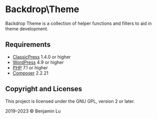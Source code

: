 # Backdrop\Theme
Backdrop Theme is a collection of helper functions and filters to aid in theme development.

## Requirements
* [ClassicPress](https://www.classicpress.net) 1.4.0 or higher
* [WordPress](https://wordpress.org) 4.9 or higher
* [PHP](https://www.php.net/releases/7_0_33.php) 7.1 or higher
* [Composer](https://getcomposer.org) 2.2.21

## Copyright and Licenses
This project is licensed under the GNU GPL, version 2 or later.

2019–2023 © Benjamin Lu